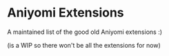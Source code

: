 # Aniyomi Extensions
A maintained list of the good old Aniyomi extensions :)

(is a WIP so there won't be all the extensions for now)



